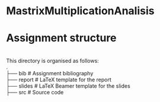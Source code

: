 # MastrixMultiplicationAnalisis
# Assignment structure
<br/>
This directory is organised as follows:<br/>
      .<br/>
      ├── bib          # Assignment bibliography <br/>
      ├── report       # LaTeX template for the report<br/>
      ├── slides       # LaTeX Beamer template for the slides<br/>
      ├── src          # Source code<br/>

